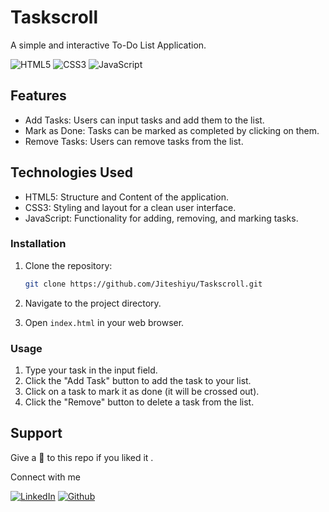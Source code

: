 # Taskscroll

A simple and interactive To-Do List Application.

![HTML5](https://img.shields.io/badge/html5-%23E34F26.svg?style=for-the-badge&logo=html5&logoColor=white)
![CSS3](https://img.shields.io/badge/css3-%231572B6.svg?style=for-the-badge&logo=css3&logoColor=white)
![JavaScript](https://img.shields.io/badge/JavaScript-F7DF1E?style=for-the-badge&logo=javascript&logoColor=black)

## Features

- Add Tasks: Users can input tasks and add them to the list.
- Mark as Done: Tasks can be marked as completed by clicking on them.
- Remove Tasks: Users can remove tasks from the list.

## Technologies Used

- HTML5: Structure and Content of the application.
- CSS3: Styling and layout for a clean user interface.
- JavaScript: Functionality for adding, removing, and marking tasks.

### Installation

1. Clone the repository:
   ``` bash
   git clone https://github.com/Jiteshiyu/Taskscroll.git
   ```
   
2. Navigate to the project directory.

3. Open `index.html` in your web browser.

### Usage

1. Type your task in the input field.
2. Click the "Add Task" button to add the task to your list.
3. Click on a task to mark it as done (it will be crossed out).
4. Click the "Remove" button to delete a task from the list.

## Support
Give a 🌟 to this repo if you liked it .

Connect with me

[![LinkedIn](https://img.shields.io/static/v1.svg?label=connect&message=@JiteshKumar&color=success&logo=linkedin&style=for-the-badge&logoColor=white&colorA=blue)](https://www.linkedin.com/in/jitesh-kumar-93742a322/) [![Github](https://img.shields.io/static/v1.svg?label=follow&message=@Jiteshiyu&color=grey&logo=github&style=for-the-badge&logoColor=white&colorA=black)](https://www.github.com/Jiteshiyu/)
